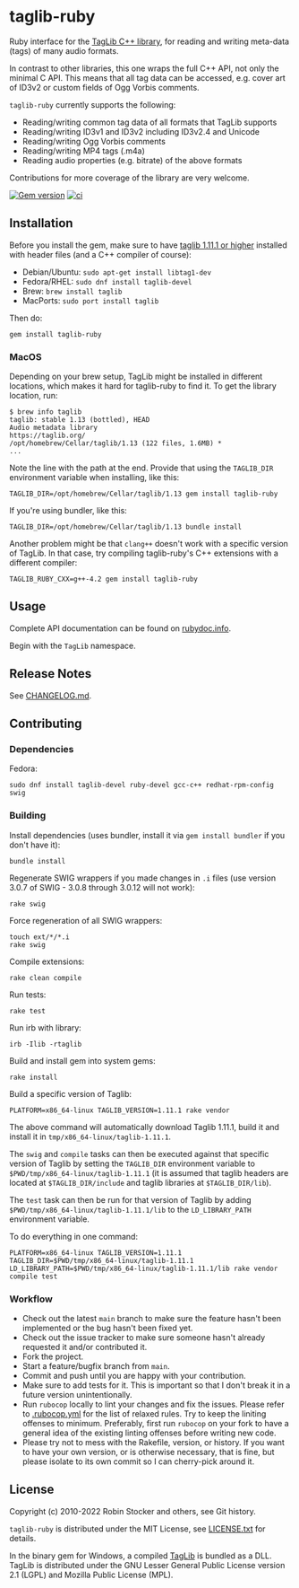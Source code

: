 # taglib-ruby

Ruby interface for the [TagLib C++ library][taglib], for reading and
writing meta-data (tags) of many audio formats.

In contrast to other libraries, this one wraps the full C++ API, not
only the minimal C API. This means that all tag data can be accessed,
e.g. cover art of ID3v2 or custom fields of Ogg Vorbis comments.

`taglib-ruby` currently supports the following:

* Reading/writing common tag data of all formats that TagLib supports
* Reading/writing ID3v1 and ID3v2 including ID3v2.4 and Unicode
* Reading/writing Ogg Vorbis comments
* Reading/writing MP4 tags (.m4a)
* Reading audio properties (e.g. bitrate) of the above formats

Contributions for more coverage of the library are very welcome.

[![Gem version][gem-img]][gem-link]
[![ci](https://github.com/robinst/taglib-ruby/workflows/ci/badge.svg)](https://github.com/robinst/taglib-ruby/actions?query=workflow%3Aci)

## Installation

Before you install the gem, make sure to have [taglib 1.11.1 or higher][taglib]
installed with header files (and a C++ compiler of course):

* Debian/Ubuntu: `sudo apt-get install libtag1-dev`
* Fedora/RHEL: `sudo dnf install taglib-devel`
* Brew: `brew install taglib`
* MacPorts: `sudo port install taglib`

Then do:

    gem install taglib-ruby

### MacOS

Depending on your brew setup, TagLib might be installed in different locations,
which makes it hard for taglib-ruby to find it. To get the library location, run:

    $ brew info taglib
    taglib: stable 1.13 (bottled), HEAD
    Audio metadata library
    https://taglib.org/
    /opt/homebrew/Cellar/taglib/1.13 (122 files, 1.6MB) *
    ...

Note the line with the path at the end. Provide that using the `TAGLIB_DIR`
environment variable when installing, like this:

    TAGLIB_DIR=/opt/homebrew/Cellar/taglib/1.13 gem install taglib-ruby

If you're using bundler, like this:

    TAGLIB_DIR=/opt/homebrew/Cellar/taglib/1.13 bundle install

Another problem might be that `clang++` doesn't work with a specific version
of TagLib. In that case, try compiling taglib-ruby's C++ extensions with a
different compiler:

    TAGLIB_RUBY_CXX=g++-4.2 gem install taglib-ruby

## Usage

Complete API documentation can be found on
[rubydoc.info](http://rubydoc.info/gems/taglib-ruby/frames).

Begin with the `TagLib` namespace.

## Release Notes

See [CHANGELOG.md](CHANGELOG.md).

## Contributing

### Dependencies

Fedora:

    sudo dnf install taglib-devel ruby-devel gcc-c++ redhat-rpm-config swig

### Building

Install dependencies (uses bundler, install it via `gem install bundler`
if you don't have it):

    bundle install

Regenerate SWIG wrappers if you made changes in `.i` files (use version 3.0.7 of
SWIG - 3.0.8 through 3.0.12 will not work):

    rake swig

Force regeneration of all SWIG wrappers:

    touch ext/*/*.i
    rake swig

Compile extensions:

    rake clean compile

Run tests:

    rake test

Run irb with library:

    irb -Ilib -rtaglib

Build and install gem into system gems:

    rake install

Build a specific version of Taglib:

    PLATFORM=x86_64-linux TAGLIB_VERSION=1.11.1 rake vendor

The above command will automatically download Taglib 1.11.1, build it and
install it in `tmp/x86_64-linux/taglib-1.11.1`.

The `swig` and `compile` tasks can then be executed against that specific
version of Taglib by setting the `TAGLIB_DIR` environment variable to
`$PWD/tmp/x86_64-linux/taglib-1.11.1` (it is assumed that taglib headers are
located at `$TAGLIB_DIR/include` and taglib libraries at `$TAGLIB_DIR/lib`).

The `test` task can then be run for that version of Taglib by adding
`$PWD/tmp/x86_64-linux/taglib-1.11.1/lib` to the `LD_LIBRARY_PATH` environment
variable.

To do everything in one command:

    PLATFORM=x86_64-linux TAGLIB_VERSION=1.11.1 TAGLIB_DIR=$PWD/tmp/x86_64-linux/taglib-1.11.1 LD_LIBRARY_PATH=$PWD/tmp/x86_64-linux/taglib-1.11.1/lib rake vendor compile test

### Workflow

* Check out the latest `main` branch to make sure the feature hasn't been
  implemented or the bug hasn't been fixed yet.
* Check out the issue tracker to make sure someone hasn't already
  requested it and/or contributed it.
* Fork the project.
* Start a feature/bugfix branch from `main`.
* Commit and push until you are happy with your contribution.
* Make sure to add tests for it. This is important so that I don't break it
  in a future version unintentionally.
* Run `rubocop` locally to lint your changes and fix the issues. Please refer to
  [.rubocop.yml](.rubocop.yml) for the list of relaxed rules. Try to keep the
  liniting offenses to minimum. Preferably, first run `rubocop` on your fork to
  have a general idea of the existing linting offenses before writing new code.
* Please try not to mess with the Rakefile, version, or history. If you
  want to have your own version, or is otherwise necessary, that is
  fine, but please isolate to its own commit so I can cherry-pick around
  it.

## License

Copyright (c) 2010-2022 Robin Stocker and others, see Git history.

`taglib-ruby` is distributed under the MIT License, see
[LICENSE.txt](LICENSE.txt) for details.

In the binary gem for Windows, a compiled [TagLib][taglib] is bundled as
a DLL. TagLib is distributed under the GNU Lesser General Public License
version 2.1 (LGPL) and Mozilla Public License (MPL).

[taglib]: http://taglib.github.io/
[gem-img]: https://badge.fury.io/rb/taglib-ruby.svg
[gem-link]: https://rubygems.org/gems/taglib-ruby
